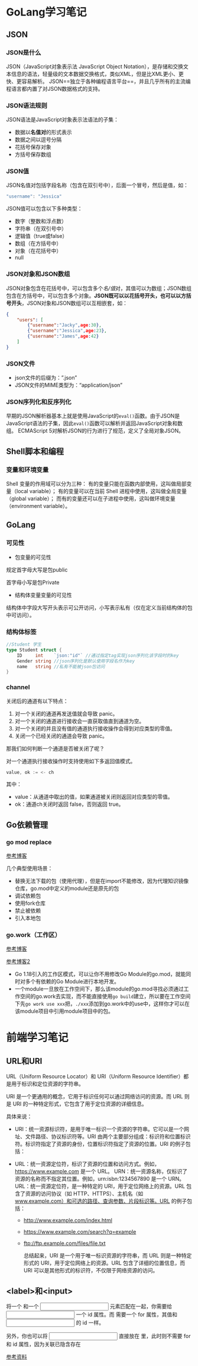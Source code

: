 # GoLang学习笔记

## JSON

### JSON是什么

JSON（JavaScript对象表示法 JavaScript Object Notation），是存储和交换文本信息的语法，轻量级的文本数据交换格式，类似XML，但是比XML更小、更快、更容易解析。
JSON==独立于各种编程语言平台==，并且几乎所有的主流编程语言都内置了对JSON数据格式的支持。

### JSON语法规则

JSON语法是JavaScript对象表示法语法的子集：

- 数据以**名值对**的形式表示
- 数据之间以逗号分隔
- 花括号保存对象
- 方括号保存数组

### JSON值

JSON名值对包括字段名称（包含在双引号中），后面一个冒号，然后是值，如：

```javascript
"username": "Jessica"
```

JSON值可以包含以下多种类型：

- 数字（整数和浮点数）
- 字符串（在双引号中）
- 逻辑值（true或false）
- 数组（在方括号中）
- 对象（在花括号中）
- null

### JSON对象和JSON数组

JSON对象包含在花括号中，可以包含多个*名/值*对，其值可以为数组；JSON数组包含在方括号中，可以包含多个对象。**JSON既可以以花括号开头，也可以以方括号开头**，JSON对象和JSON数组可以互相嵌套，如：

```json
{
    "users": [
        {"username":"Jacky",age:30},
        {"username":"Jessica",age:23},
        {"username":"James",age:42}
    ]
}
```

### JSON文件

- json文件的后缀为：”.json”
- JSON文件的MIME类型为：“application/json”

### JSON序列化和反序列化

早期的JSON解析器基本上就是使用JavaScript的`eval()`函数。由于JSON是JavaScript语法的子集，因此`eval()`函数可以解析并返回JavaScript对象和数组。
ECMAScript 5对解析JSON的行为进行了规范，定义了全局对象JSON。

## Shell脚本和编程

### 变量和环境变量

Shell 变量的作用域可以分为三种：
有的变量只能在函数内部使用，这叫做局部变量（local variable）；
有的变量可以在当前 Shell 进程中使用，这叫做全局变量（global variable）；
而有的变量还可以在子进程中使用，这叫做环境变量（environment variable）。

## GoLang

### 可见性

* 包变量的可见性

规定首字母大写是包public

首字母小写是包Private

* 结构体变量变量的可见性

结构体中字段大写开头表示可公开访问，小写表示私有（仅在定义当前结构体的包中可访问）。

### 结构体标签

```go
//Student 学生
type Student struct {
	ID     int    `json:"id"` //通过指定tag实现json序列化该字段时的key
	Gender string //json序列化是默认使用字段名作为key
	name   string //私有不能被json包访问
}
```

### channel

关闭后的通道有以下特点：

1. 对一个关闭的通道再发送值就会导致 panic。
2. 对一个关闭的通道进行接收会一直获取值直到通道为空。
3. 对一个关闭的并且没有值的通道执行接收操作会得到对应类型的零值。
4. 关闭一个已经关闭的通道会导致 panic。

那我们如何判断一个通道是否被关闭了呢？

对一个通道执行接收操作时支持使用如下多返回值模式。

```go
value, ok := <- ch
```

其中：

- value：从通道中取出的值，如果通道被关闭则返回对应类型的零值。
- ok：通道ch关闭时返回 false，否则返回 true。

## Go依赖管理

### go mod replace

[参考博客](https://blog.csdn.net/qq_24433609/article/details/127323097)

几个典型使用场景：

* 替换无法下载的包（使用代理），但是在import不能修改，因为代理知识镜像仓库，go.mod中定义的module还是原先的包
* 调试依赖包
* 使用fork仓库
* 禁止被依赖
* 引入本地包

### go.work（工作区）

[参考博客](https://segmentfault.com/a/1190000041681242)

[参考博客2](https://juejin.cn/post/7145855715565895710)

* Go 1.18引入的工作区模式，可以让你不用修改Go Module的go.mod，就能同时对多个有依赖的Go Module进行本地开发。
* 一个module一旦放在工作空间下，那么该module的go.mod寻找必须通过工作空间的go.work去实现，而不能直接使用`go build`建立，所以要在工作空间下先`go work use xxx`把，`./xxx`添加到go.work中的use中，这样你才可以在该module项目中引用module项目中的包。

# 前端学习笔记

## URL和URI

URL（Uniform Resource Locator）和 URI（Uniform Resource Identifier）都是用于标识和定位资源的字符串。

URI 是一个更通用的概念，它用于标识任何可以通过网络访问的资源。而 URL 则是 URI 的一种特定形式，它包含了用于定位资源的详细信息。

具体来说：

* URI：统一资源标识符，是用于唯一标识一个资源的字符串。它可以是一个网址、文件路径、协议标识符等。URI 由两个主要部分组成：标识符和位置标识符。标识符指定了资源的身份，位置标识符指定了资源的位置。URI 的例子包括：

* URL：统一资源定位符，标识了资源的位置和访问方式。例如，https://www.example.com 是一个 URL。
  URN：统一资源名称，仅标识了资源的名称而不指定其位置。例如，urn:isbn:1234567890 是一个 URN。
  URL：统一资源定位符，是一种特定的 URI，用于定位网络上的资源。URL 包含了资源的访问协议（如 HTTP、HTTPS）、主机名（如 www.example.com）和可选的路径、查询参数、片段标识等。URL 的例子包括：

  * http://www.example.com/index.html

  * https://www.example.com/search?q=example

  * ftp://ftp.example.com/files/file.txt

    总结起来，URI 是一个用于唯一标识资源的字符串，而 URL 则是一种特定形式的 URI，用于定位网络上的资源。URL 包含了详细的位置信息，而 URI 可以是其他形式的标识符，不仅限于网络资源的访问。

## \<label>和\<input>

将一个 <label> 和一个 <input> 元素匹配在一起，你需要给 <input> 一个 id 属性。而 <label> 需要一个 for 属性，其值和 <input> 的 id 一样。

另外，你也可以将 <input> 直接放在 <label> 里，此时则不需要 for 和 id 属性，因为关联已隐含存在

[参考资料](https://developer.mozilla.org/zh-CN/docs/Web/HTML/Element/label)

## 